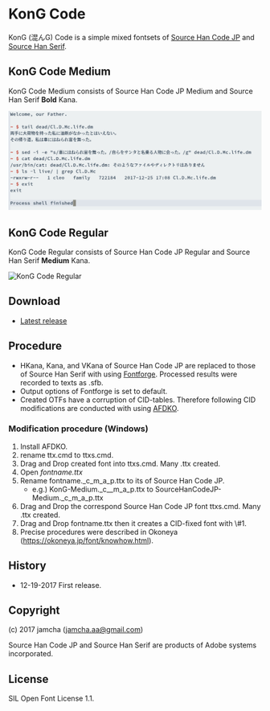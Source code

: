 # KonG Code

KonG (混んG) Code is a simple mixed fontsets of [Source Han Code JP](https://github.com/adobe-fonts/source-han-code-jp) and [Source Han Serif](https://github.com/adobe-fonts/source-han-serif). 

## KonG Code Medium

KonG Code Medium consists of Source Han Code JP Medium and Source Han Serif **Bold** Kana.

![KonG Code Medium](https://raw.githubusercontent.com/jamcha-aa/KonG/master/images/medium.png)

## KonG Code Regular

KonG Code Regular consists of Source Han Code JP Regular and Source Han Serif **Medium** Kana.

![KonG Code Regular](https://raw.githubusercontent.com/jamcha-aa/KonG/images/regular.png)

## Download

-   [Latest release](https://github.com/jamcha-aa/KonG/tree/master/release)

## Procedure

-   HKana, Kana, and VKana of Source Han Code JP are replaced to those of Source Han Serif with using [Fontforge](https://fontforge.github.io). Processed results were recorded to texts as .sfb.
-   Output options of Fontforge is set to default.
-   Created OTFs have a corruption of CID-tables. Therefore following CID modifications are conducted with using [AFDKO](http://www.adobe.com/devnet/opentype/afdko.html).

### Modification procedure (Windows)

1.  Install AFDKO.
2.  rename ttx.cmd to ttxs.cmd.
3.  Drag and Drop created font into ttxs.cmd. Many .ttx created.
4.  Open _fontname.ttx_
5.  Rename fontname.\_c\_m\_a\_p.ttx to its of Source Han Code JP.
    -   e.g.) KonG-Medium.\_c\_\_m\_a\_p.ttx to SourceHanCodeJP-Medium.\_c\_m\_a\_p.ttx
6.  Drag and Drop the correspond Source Han Code JP font ttxs.cmd. Many .ttx created.
7.  Drag and Drop fontname.ttx then it creates a CID-fixed font with \\#1.
8.  Precise procedures were described in Okoneya (<https://okoneya.jp/font/knowhow.html>).

## History

-   12-19-2017 First release.

## Copyright

(c) 2017 jamcha (jamcha.aa@gmail.com)

Source Han Code JP and Source Han Serif are products of Adobe systems incorporated.

## License

SIL Open Font License 1.1.

